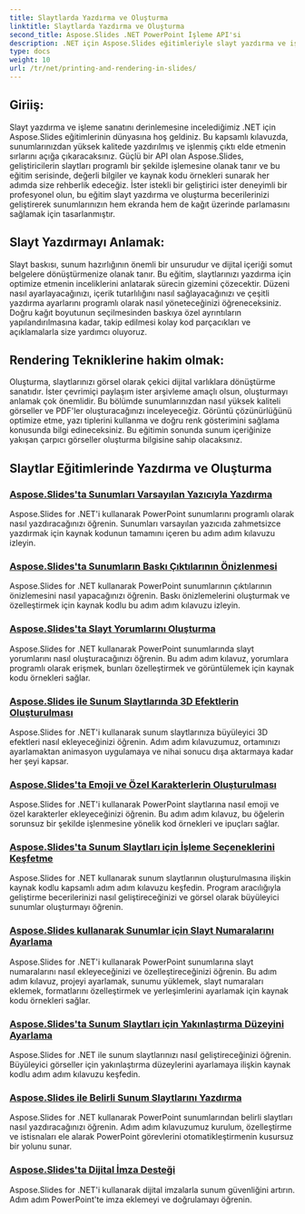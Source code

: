 ```yaml
---
title: Slaytlarda Yazdırma ve Oluşturma
linktitle: Slaytlarda Yazdırma ve Oluşturma
second_title: Aspose.Slides .NET PowerPoint İşleme API'si
description: .NET için Aspose.Slides eğitimleriyle slayt yazdırma ve işleme becerilerinizi geliştirin. Yüksek kaliteli çıktılar için adım adım teknikleri öğrenin. Şimdi slayt manipülasyonuna dalın!
type: docs
weight: 10
url: /tr/net/printing-and-rendering-in-slides/
---
```


## Giriiş:

Slayt yazdırma ve işleme sanatını derinlemesine incelediğimiz .NET için Aspose.Slides eğitimlerinin dünyasına hoş geldiniz. Bu kapsamlı kılavuzda, sunumlarınızdan yüksek kalitede yazdırılmış ve işlenmiş çıktı elde etmenin sırlarını açığa çıkaracaksınız. Güçlü bir API olan Aspose.Slides, geliştiricilerin slaytları programlı bir şekilde işlemesine olanak tanır ve bu eğitim serisinde, değerli bilgiler ve kaynak kodu örnekleri sunarak her adımda size rehberlik edeceğiz. İster istekli bir geliştirici ister deneyimli bir profesyonel olun, bu eğitim slayt yazdırma ve oluşturma becerilerinizi geliştirerek sunumlarınızın hem ekranda hem de kağıt üzerinde parlamasını sağlamak için tasarlanmıştır.

## Slayt Yazdırmayı Anlamak:

Slayt baskısı, sunum hazırlığının önemli bir unsurudur ve dijital içeriği somut belgelere dönüştürmenize olanak tanır. Bu eğitim, slaytlarınızı yazdırma için optimize etmenin inceliklerini anlatarak sürecin gizemini çözecektir. Düzeni nasıl ayarlayacağınızı, içerik tutarlılığını nasıl sağlayacağınızı ve çeşitli yazdırma ayarlarını programlı olarak nasıl yöneteceğinizi öğreneceksiniz. Doğru kağıt boyutunun seçilmesinden baskıya özel ayrıntıların yapılandırılmasına kadar, takip edilmesi kolay kod parçacıkları ve açıklamalarla size yardımcı oluyoruz.

## Rendering Tekniklerine hakim olmak:

Oluşturma, slaytlarınızı görsel olarak çekici dijital varlıklara dönüştürme sanatıdır. İster çevrimiçi paylaşım ister arşivleme amaçlı olsun, oluşturmayı anlamak çok önemlidir. Bu bölümde sunumlarınızdan nasıl yüksek kaliteli görseller ve PDF'ler oluşturacağınızı inceleyeceğiz. Görüntü çözünürlüğünü optimize etme, yazı tiplerini kullanma ve doğru renk gösterimini sağlama konusunda bilgi edineceksiniz. Bu eğitimin sonunda sunum içeriğinize yakışan çarpıcı görseller oluşturma bilgisine sahip olacaksınız.

## Slaytlar Eğitimlerinde Yazdırma ve Oluşturma
### [Aspose.Slides'ta Sunumları Varsayılan Yazıcıyla Yazdırma](./printing-with-default-printer/)
Aspose.Slides for .NET'i kullanarak PowerPoint sunumlarını programlı olarak nasıl yazdıracağınızı öğrenin. Sunumları varsayılan yazıcıda zahmetsizce yazdırmak için kaynak kodunun tamamını içeren bu adım adım kılavuzu izleyin.
### [Aspose.Slides'ta Sunumların Baskı Çıktılarının Önizlenmesi](./presentation-print-preview/)
Aspose.Slides for .NET kullanarak PowerPoint sunumlarının çıktılarının önizlemesini nasıl yapacağınızı öğrenin. Baskı önizlemelerini oluşturmak ve özelleştirmek için kaynak kodlu bu adım adım kılavuzu izleyin.
### [Aspose.Slides'ta Slayt Yorumlarını Oluşturma](./rendering-slide-comments/)
Aspose.Slides for .NET kullanarak PowerPoint sunumlarında slayt yorumlarını nasıl oluşturacağınızı öğrenin. Bu adım adım kılavuz, yorumlara programlı olarak erişmek, bunları özelleştirmek ve görüntülemek için kaynak kodu örnekleri sağlar.
### [Aspose.Slides ile Sunum Slaytlarında 3D Efektlerin Oluşturulması](./rendering-3d-effects/)
Aspose.Slides for .NET'i kullanarak sunum slaytlarınıza büyüleyici 3D efektleri nasıl ekleyeceğinizi öğrenin. Adım adım kılavuzumuz, ortamınızı ayarlamaktan animasyon uygulamaya ve nihai sonucu dışa aktarmaya kadar her şeyi kapsar.
### [Aspose.Slides'ta Emoji ve Özel Karakterlerin Oluşturulması](./rendering-emoji-special-characters/)
Aspose.Slides for .NET'i kullanarak PowerPoint slaytlarına nasıl emoji ve özel karakterler ekleyeceğinizi öğrenin. Bu adım adım kılavuz, bu öğelerin sorunsuz bir şekilde işlenmesine yönelik kod örnekleri ve ipuçları sağlar.
### [Aspose.Slides'ta Sunum Slaytları için İşleme Seçeneklerini Keşfetme](./presentation-render-options/)
Aspose.Slides for .NET kullanarak sunum slaytlarının oluşturulmasına ilişkin kaynak kodlu kapsamlı adım adım kılavuzu keşfedin. Program aracılığıyla geliştirme becerilerinizi nasıl geliştireceğinizi ve görsel olarak büyüleyici sunumlar oluşturmayı öğrenin.
### [Aspose.Slides kullanarak Sunumlar için Slayt Numaralarını Ayarlama](./setting-slide-numbers/)
Aspose.Slides for .NET'i kullanarak PowerPoint sunumlarına slayt numaralarını nasıl ekleyeceğinizi ve özelleştireceğinizi öğrenin. Bu adım adım kılavuz, projeyi ayarlamak, sunumu yüklemek, slayt numaraları eklemek, formatlarını özelleştirmek ve yerleşimlerini ayarlamak için kaynak kodu örnekleri sağlar.
### [Aspose.Slides'ta Sunum Slaytları için Yakınlaştırma Düzeyini Ayarlama](./adjusting-zoom-level/)
Aspose.Slides for .NET ile sunum slaytlarınızı nasıl geliştireceğinizi öğrenin. Büyüleyici görseller için yakınlaştırma düzeylerini ayarlamaya ilişkin kaynak kodlu adım adım kılavuzu keşfedin.
### [Aspose.Slides ile Belirli Sunum Slaytlarını Yazdırma](./printing-specific-slides/)
Aspose.Slides for .NET kullanarak PowerPoint sunumlarından belirli slaytları nasıl yazdıracağınızı öğrenin. Adım adım kılavuzumuz kurulum, özelleştirme ve istisnaları ele alarak PowerPoint görevlerini otomatikleştirmenin kusursuz bir yolunu sunar.
### [Aspose.Slides'ta Dijital İmza Desteği](./digital-signature-support/)
Aspose.Slides for .NET'i kullanarak dijital imzalarla sunum güvenliğini artırın. Adım adım PowerPoint'te imza eklemeyi ve doğrulamayı öğrenin.